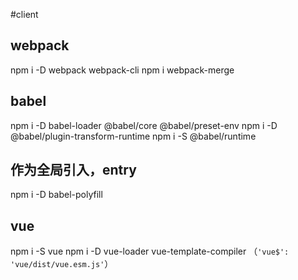 #client

## webpack
npm i -D webpack webpack-cli
npm i webpack-merge

## babel
npm i -D babel-loader @babel/core @babel/preset-env 
npm i -D @babel/plugin-transform-runtime 
npm i -S @babel/runtime

## 作为全局引入，entry
npm i -D babel-polyfill

## vue
npm i -S vue
npm i -D vue-loader vue-template-compiler （`'vue$': 'vue/dist/vue.esm.js'`）
